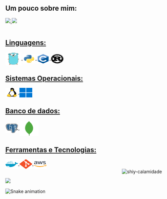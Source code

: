 ## Um pouco sobre mim: 
 <div>
  <a href="https://github.com/G-shiy">
  <img height="150em" src="https://github-readme-stats.vercel.app/api?username=G-shiy&show_icons=true&theme=dark&include_all_commits=true&count_private=true&border_radius=15"/>
  <img height="150em" src="https://github-readme-stats.vercel.app/api/top-langs/?username=G-shiy&layout=compact&langs_count=7&theme=dark&border_radius=15"/>
</div>
<div style="display: inline_block"><br>
 <h2> Linguagens: </h2>
  <img align="center" alt="shiy-node" height="40" width="50" src="https://raw.githubusercontent.com/devicons/devicon/master/icons/go/go-original.svg">
  <img align="center" alt="shiy-Python" height="30" width="40" src="https://raw.githubusercontent.com/devicons/devicon/master/icons/python/python-original.svg">
  <img align="center" alt="shiy-C++" height="30" width="40" src="https://raw.githubusercontent.com/devicons/devicon/master/icons/c/c-original.svg">
  <img align="center" alt="shiy-C++" height="30" width="40" src="https://raw.githubusercontent.com/devicons/devicon/master/icons/rust/rust-original.svg">
 
 <!-- 
 <h2>Bibliotecas:</h2>

  <img align="center" alt="shiy-numpy" height="30" width="40" src="https://raw.githubusercontent.com/devicons/devicon/master/icons/numpy/numpy-plain.svg">
  <img align="center" alt="shiy-pandas" height="30" width="40" src="https://raw.githubusercontent.com/devicons/devicon/master/icons/pandas/pandas-plain.svg">
  <img align="center" alt="shiy-Flask" height="60" width="60" src="https://raw.githubusercontent.com/devicons/devicon/master/icons/flask/flask-original-wordmark.svg">
  <img align="center" alt="shiy-django" height="50" width="60" src="https://raw.githubusercontent.com/devicons/devicon/master/icons/django/django-plain.svg"> 
  -->

 <h2>Sistemas Operacionais:</h2>
  <img align="center" alt="shiy-linux" height="30" width="40" src="https://raw.githubusercontent.com/devicons/devicon/master/icons/linux/linux-original.svg">
  <img align="center" alt="shiy-windows11" height="30" width="40" src="https://raw.githubusercontent.com/devicons/devicon/master/icons/windows11/windows11-original.svg">

 <h2>Banco de dados:</h2>

  <img align="center" alt="shiy-postgresql" height="30" width="40" src="https://raw.githubusercontent.com/devicons/devicon/master/icons/postgresql/postgresql-original.svg">
  <img align="center" alt="shiy-mongodb" height="50" width="60" src="https://raw.githubusercontent.com/devicons/devicon/master/icons/mongodb/mongodb-plain.svg">
  
<h2>Ferramentas e Tecnologias:</h2>

  <img align="center" alt="shiy-docker" height="30" width="40" src="https://raw.githubusercontent.com/devicons/devicon/master/icons/docker/docker-plain.svg">
  <img align="center" alt="shiy-git" height="30" width="40" src="https://raw.githubusercontent.com/devicons/devicon/master/icons/git/git-plain.svg">
  <img align="center" alt="shiy-aws" height="30" width="40" src="https://raw.githubusercontent.com/devicons/devicon/master/icons/amazonwebservices/amazonwebservices-original-wordmark.svg">
</div>
  <img align="right" alt="shiy-calamidade" src="https://i.imgur.com/HbCXisJ.gif"  height="140em" width="140em">

  
  ##
  
<div> 
   <!-- <a href="https://instagram.com/G-shiy" target="_blank"><img src="https://img.shields.io/badge/-Instagram-%23E4405F?style=for-the-badge&logo=instagram&logoColor=white" target="_blank"></a>-->
 <!--<a href="https://twitter.com/shiydaqui" target="_blank"><img src="https://img.shields.io/badge/Twitter-1DA1F2?style=for-the-badge&logo=twitter&logoColor=white" target="_blank"></a>-->
 	<!--<a href="https://www.twitch.tv/rafaballerinii" target="_blank"><img src="https://img.shields.io/badge/Twitch-9146FF?style=for-the-badge&logo=twitch&logoColor=white" target="_blank"></a>-->
 <!--<a href="https://discord.gg/" target="_blank"><img src="https://img.shields.io/badge/Discord-7289DA?style=for-the-badge&logo=discord&logoColor=white" target="_blank"></a> -->
  <!-- <a href = "><img src="https://img.shields.io/badge/-Gmail-%23333?style=for-the-badge&logo=gmail&logoColor=white" target="_blank"></a> -->
  <a href="https://www.linkedin.com/in/gustavo-siqueira-a8877521b/" target="_blank"><img src="https://img.shields.io/badge/-LinkedIn-%230077B5?style=for-the-badge&logo=linkedin&logoColor=white" target="_blank"></a>
 
  ![Snake animation](https://github.com/G-shiy/G-shiy/blob/output/github-contribution-grid-snake.svg)
 
</div>
